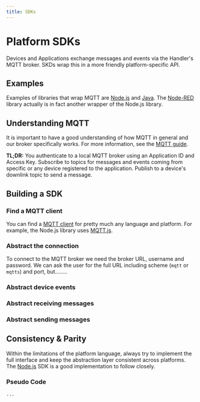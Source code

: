 ```yaml
---
title: SDKs
---
```


# Platform SDKs

Devices and Applications exchange messages and events via the Handler's MQTT broker. SKDs wrap this in a more friendly platform-specific API.

## Examples
Examples of libraries that wrap MQTT are [Node.js](../applications/nodejs/index.md) and [Java](../applications/java/index.md). The [Node-RED](../applications/nodered/index.md) library actually is in fact another wrapper of the Node.js library.

## Understanding MQTT
It is important to have a good understanding of how MQTT in general and our broker specifically works. For more information, see the [MQTT guide](../applications/mqtt/index.md).

**TL;DR:** You authenticate to a local MQTT broker using an Application ID and Access Key. Subscribe to topics for messages and events coming from specific or any device registered to the application. Publish to a device's downlink topic to send a message.

## Building a SDK

### Find a MQTT client
You can find a [MQTT client](https://github.com/mqtt/mqtt.github.io/wiki/libraries) for pretty much any language and platform. For example, the Node.js library uses [MQTT.js](https://www.npmjs.com/package/mqtt).

### Abstract the connection
To connect to the MQTT broker we need the broker URL, username and password. We can ask the user for the full URL including scheme (`mqtt` or `mqtts`) and port, but........

### Abstract device events

### Abstract receiving messages

### Abstract sending messages

## Consistency & Parity

Within the limitations of the platform language, always try to implement the full interface and keep the abstraction layer consistent across platforms. The [Node.js](../applications/nodejs/index.md) SDK is a good implementation to follow closely.

### Pseudo Code

```
...
```
